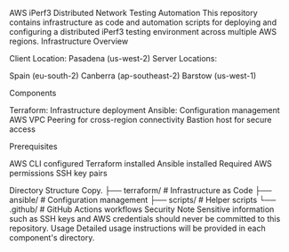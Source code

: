 AWS iPerf3 Distributed Network Testing Automation
This repository contains infrastructure as code and automation scripts for deploying and configuring a distributed iPerf3 testing environment across multiple AWS regions.
Infrastructure Overview

Client Location: Pasadena (us-west-2)
Server Locations:

Spain (eu-south-2)
Canberra (ap-southeast-2)
Barstow (us-west-1)



Components

Terraform: Infrastructure deployment
Ansible: Configuration management
AWS VPC Peering for cross-region connectivity
Bastion host for secure access

Prerequisites

AWS CLI configured
Terraform installed
Ansible installed
Required AWS permissions
SSH key pairs

Directory Structure
Copy.
├── terraform/       # Infrastructure as Code
├── ansible/         # Configuration management
├── scripts/         # Helper scripts
└── .github/        # GitHub Actions workflows
Security Note
Sensitive information such as SSH keys and AWS credentials should never be committed to this repository.
Usage
Detailed usage instructions will be provided in each component's directory.
